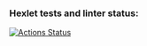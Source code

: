### Hexlet tests and linter status:
[![Actions Status](https://github.com/sergpvv/backend-project-lvl4/workflows/hexlet-check/badge.svg)](https://github.com/sergpvv/backend-project-lvl4/actions)